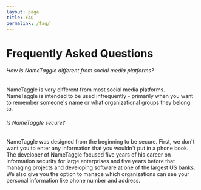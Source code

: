 ```yaml
---
layout: page
title: FAQ
permalink: /faq/
---
```


<h1 class="perm-marker">Frequently Asked Questions</h1>

###### How is NameTaggle different from social media platforms?

NameTaggle is very different from most social media platforms.  NameTaggle is intended to be used infrequently - primarily when you want to remember someone's name or what organizational groups they belong to.

###### Is NameTaggle secure?

NameTaggle was designed from the beginning to be secure.  First, we don't want you to enter any information that you wouldn't put in a phone book.  The developer of NameTaggle focused five years of his career on information security for large enterprises and five years before that managing projects and developing software at one of the largest US banks.  We also give you the option to manage which organizations can see your personal information like phone number and address.
